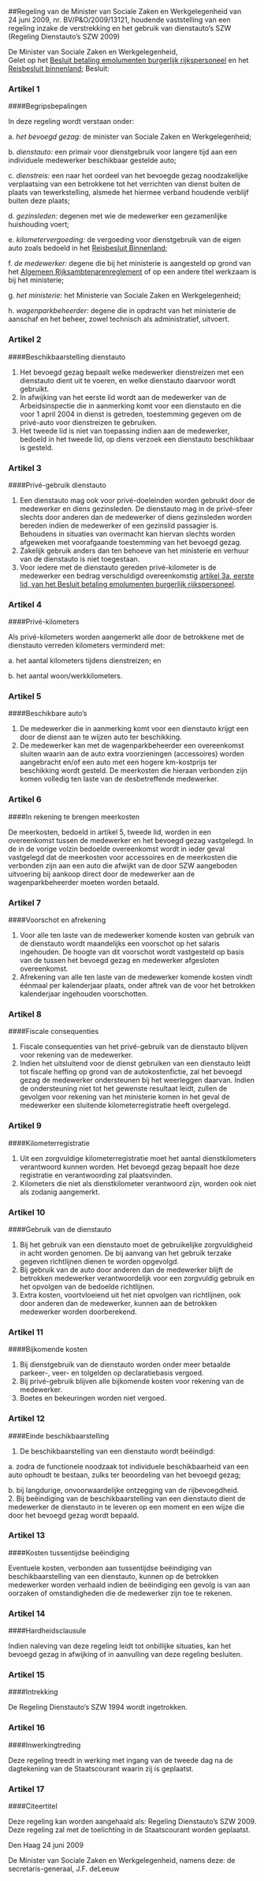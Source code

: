 <meta http-equiv='Content-Type' content='text/html; charset=utf-8' />

##Regeling van de Minister van Sociale Zaken en Werkgelegenheid van 24 juni 2009, nr. BV/P&O/2009/13121, houdende vaststelling van een regeling inzake de verstrekking en het gebruik van dienstauto’s SZW (Regeling Dienstauto’s SZW 2009)

De Minister van Sociale Zaken en Werkgelegenheid,  
Gelet op het [Besluit betaling emolumenten burgerlijk rijkspersoneel](../../../../../../AMvB/besluit/betaling/emolumenten/burgerlijk/rijkspersoneel/BWBR0003632/README.md) en het [Reisbesluit binnenland](../../../../../../AMvB/reisbesluit/binnenland/BWBR0005889/README.md);
Besluit:    

### Artikel  1  

####Begripsbepalingen

In deze regeling wordt verstaan onder: 

a. *het bevoegd gezag:* de minister van Sociale Zaken en Werkgelegenheid;  

b. *dienstauto:* een primair voor dienstgebruik voor langere tijd aan een individuele medewerker beschikbaar gestelde auto;  

c. *dienstreis:* een naar het oordeel van het bevoegde gezag noodzakelijke verplaatsing van een betrokkene tot het verrichten van dienst buiten de plaats van tewerkstelling, alsmede het hiermee verband houdende verblijf buiten deze plaats;  

d. *gezinsleden:* degenen met wie de medewerker een gezamenlijke huishouding voert;  

e. *kilometervergoeding:* de vergoeding voor dienstgebruik van de eigen auto zoals bedoeld in het [Reisbesluit Binnenland](../../../../../../AMvB/reisbesluit/binnenland/BWBR0005889/README.md);  

f. *de medewerker:* degene die bij het ministerie is aangesteld op grond van het [Algemeen Rijksambtenarenreglement](../../../../../../AMvB/algemeen/rijksambtenarenreglement/BWBR0001950/README.md) of op een andere titel werkzaam is bij het ministerie;  

g. *het ministerie:* het Ministerie van Sociale Zaken en Werkgelegenheid;  

h. *wagenparkbeheerder:* degene die in opdracht van het ministerie de aanschaf en het beheer, zowel technisch als administratief, uitvoert.    

### Artikel  2  

####Beschikbaarstelling dienstauto

1.  Het bevoegd gezag bepaalt welke medewerker dienstreizen met een dienstauto dient uit te voeren, en welke dienstauto daarvoor wordt gebruikt.   
2.  In afwijking van het eerste lid wordt aan de medewerker van de Arbeidsinspectie die in aanmerking komt voor een dienstauto en die voor 1 april 2004 in dienst is getreden, toestemming gegeven om de privé-auto voor dienstreizen te gebruiken.   
3.  Het tweede lid is niet van toepassing indien aan de medewerker, bedoeld in het tweede lid, op diens verzoek een dienstauto beschikbaar is gesteld.   

### Artikel  3  

####Privé-gebruik dienstauto

1.  Een dienstauto mag ook voor privé-doeleinden worden gebruikt door de medewerker en diens gezinsleden. De dienstauto mag in de privé-sfeer slechts door anderen dan de medewerker of diens gezinsleden worden bereden indien de medewerker of een gezinslid passagier is. Behoudens in situaties van overmacht kan hiervan slechts worden afgeweken met voorafgaande toestemming van het bevoegd gezag.   
2.  Zakelijk gebruik anders dan ten behoeve van het ministerie en verhuur van de dienstauto is niet toegestaan.   
3.  Voor iedere met de dienstauto gereden privé-kilometer is de medewerker een bedrag verschuldigd overeenkomstig [artikel 3a, eerste lid, van het Besluit betaling emolumenten burgerlijk rijkspersoneel](../../../../../../AMvB/besluit/betaling/emolumenten/burgerlijk/rijkspersoneel/BWBR0003632/README.md).   

### Artikel  4  

####Privé-kilometers

Als privé-kilometers worden aangemerkt alle door de betrokkene met de dienstauto verreden kilometers verminderd met: 

a. het aantal kilometers tijdens dienstreizen; en  

b. het aantal woon/werkkilometers.    

### Artikel  5  

####Beschikbare auto’s

1.  De medewerker die in aanmerking komt voor een dienstauto krijgt een door de dienst aan te wijzen auto ter beschikking.   
2.  De medewerker kan met de wagenparkbeheerder een overeenkomst sluiten waarin aan de auto extra voorzieningen (accessoires) worden aangebracht en/of een auto met een hogere km-kostprijs ter beschikking wordt gesteld. De meerkosten die hieraan verbonden zijn komen volledig ten laste van de desbetreffende medewerker.   

### Artikel  6  

####In rekening te brengen meerkosten

De meerkosten, bedoeld in artikel 5, tweede lid, worden in een overeenkomst tussen de medewerker en het bevoegd gezag vastgelegd. In de in de vorige volzin bedoelde overeenkomst wordt in ieder geval vastgelegd dat de meerkosten voor accessoires en de meerkosten die verbonden zijn aan een auto die afwijkt van de door SZW aangeboden uitvoering bij aankoop direct door de medewerker aan de wagenparkbeheerder moeten worden betaald.  

### Artikel  7  

####Voorschot en afrekening

1.  Voor alle ten laste van de medewerker komende kosten van gebruik van de dienstauto wordt maandelijks een voorschot op het salaris ingehouden. De hoogte van dit voorschot wordt vastgesteld op basis van de tussen het bevoegd gezag en medewerker afgesloten overeenkomst.   
2.  Afrekening van alle ten laste van de medewerker komende kosten vindt éénmaal per kalenderjaar plaats, onder aftrek van de voor het betrokken kalenderjaar ingehouden voorschotten.   

### Artikel  8  

####Fiscale consequenties

1.  Fiscale consequenties van het privé-gebruik van de dienstauto blijven voor rekening van de medewerker.   
2.  Indien het uitsluitend voor de dienst gebruiken van een dienstauto leidt tot fiscale heffing op grond van de autokostenfictie, zal het bevoegd gezag de medewerker ondersteunen bij het weerleggen daarvan. Indien de ondersteuning niet tot het gewenste resultaat leidt, zullen de gevolgen voor rekening van het ministerie komen in het geval de medewerker een sluitende kilometerregistratie heeft overgelegd.   

### Artikel  9  

####Kilometerregistratie

1.  Uit een zorgvuldige kilometerregistratie moet het aantal dienstkilometers verantwoord kunnen worden. Het bevoegd gezag bepaalt hoe deze registratie en verantwoording zal plaatsvinden.   
2.  Kilometers die niet als dienstkilometer verantwoord zijn, worden ook niet als zodanig aangemerkt.   

### Artikel  10  

####Gebruik van de dienstauto

1.  Bij het gebruik van een dienstauto moet de gebruikelijke zorgvuldigheid in acht worden genomen. De bij aanvang van het gebruik terzake gegeven richtlijnen dienen te worden opgevolgd.   
2.  Bij gebruik van de auto door anderen dan de medewerker blijft de betrokken medewerker verantwoordelijk voor een zorgvuldig gebruik en het opvolgen van de bedoelde richtlijnen.   
3.  Extra kosten, voortvloeiend uit het niet opvolgen van richtlijnen, ook door anderen dan de medewerker, kunnen aan de betrokken medewerker worden doorberekend.   

### Artikel  11  

####Bijkomende kosten

1.  Bij dienstgebruik van de dienstauto worden onder meer betaalde parkeer-, veer- en tolgelden op declaratiebasis vergoed.   
2.  Bij privé-gebruik blijven alle bijkomende kosten voor rekening van de medewerker.   
3.  Boetes en bekeuringen worden niet vergoed.   

### Artikel  12  

####Einde beschikbaarstelling

1.  De beschikbaarstelling van een dienstauto wordt beëindigd: 

a. zodra de functionele noodzaak tot individuele beschikbaarheid van een auto ophoudt te bestaan, zulks ter beoordeling van het bevoegd gezag;  

b. bij langdurige, onvoorwaardelijke ontzegging van de rijbevoegdheid.     
2.  Bij beëindiging van de beschikbaarstelling van een dienstauto dient de medewerker de dienstauto in te leveren op een moment en een wijze die door het bevoegd gezag wordt bepaald.   

### Artikel  13  

####Kosten tussentijdse beëindiging

Eventuele kosten, verbonden aan tussentijdse beëindiging van beschikbaarstelling van een dienstauto, kunnen op de betrokken medewerker worden verhaald indien de beëindiging een gevolg is van aan oorzaken of omstandigheden die de medewerker zijn toe te rekenen.  

### Artikel  14  

####Hardheidsclausule

Indien naleving van deze regeling leidt tot onbillijke situaties, kan het bevoegd gezag in afwijking of in aanvulling van deze regeling besluiten.  

### Artikel  15  

####Intrekking

De Regeling Dienstauto’s SZW 1994 wordt ingetrokken.  

### Artikel  16  

####Inwerkingtreding

Deze regeling treedt in werking met ingang van de tweede dag na de dagtekening van de Staatscourant waarin zij is geplaatst.  

### Artikel  17  

####Citeertitel

Deze regeling kan worden aangehaald als: Regeling Dienstauto’s SZW 2009.  
Deze regeling zal met de toelichting in de Staatscourant worden geplaatst.   

Den Haag 
24 juni 2009   

De 
Minister van Sociale Zaken en Werkgelegenheid, namens deze: de 
secretaris-generaal, 
J.F. deLeeuw   
